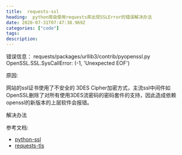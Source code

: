 ```yaml
---
title:  requests-ssl
heading:  python爬虫使用requests库出现SSLError的错误解决办法
date: 2020-07-31T07:47:38.969Z
categories: ["code"]
tags: 
description: 
---
```



错误信息：
requests/packages/urllib3/contrib/pyopenssl.py  OpenSSL.SSL.SysCallError: (-1, 'Unexpected EOF')

原因:

网站的ssl证书使用了不安全的 3DES Cipher加密方式，主流ssl中间件如OpenSSL删除了对所有使用3DES流密码的密码套件的支持，因此造成依赖openssl的新版本的上层软件会报错。

解决办法




参考文档:  
- [python-ssl](https://stackoverflow.com/questions/53158229/python-ssl-bad-handshake)
- [requests-tls](https://lukasa.co.uk/2017/02/Configuring_TLS_With_Requests/)